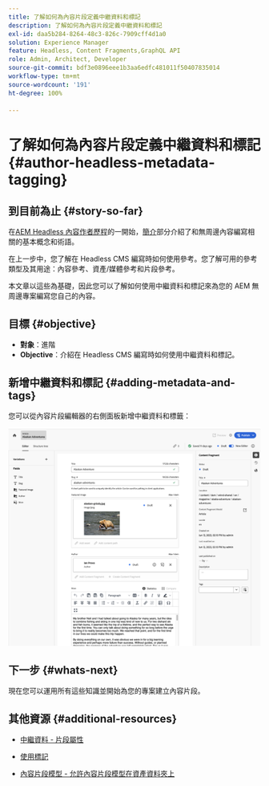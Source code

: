 ```yaml
---
title: 了解如何為內容片段定義中繼資料和標記
description: 了解如何為內容片段定義中繼資料和標記
exl-id: daa5b284-8264-48c3-826c-7909cff4d1a0
solution: Experience Manager
feature: Headless, Content Fragments,GraphQL API
role: Admin, Architect, Developer
source-git-commit: bdf3e0896eee1b3aa6edfc481011f50407835014
workflow-type: tm+mt
source-wordcount: '191'
ht-degree: 100%

---
```


# 了解如何為內容片段定義中繼資料和標記 {#author-headless-metadata-tagging}

## 到目前為止 {#story-so-far}

在[AEM Headless 內容作者歷程](overview.md)的一開始，[簡介](introduction.md)部分介紹了和無周邊內容編寫相關的基本概念和術語。

在上一步中，您了解在 Headless CMS 編寫時如何使用參考。您了解可用的參考類型及其用途：內容參考、資產/媒體參考和片段參考。

本文章以這些為基礎，因此您可以了解如何使用中繼資料和標記來為您的 AEM 無周邊專案編寫您自己的內容。

## 目標 {#objective}

* **對象**：進階
* **Objective**：介紹在 Headless CMS 編寫時如何使用中繼資料和標記。

## 新增中繼資料和標記 {#adding-metadata-and-tags}

您可以從內容片段編輯器的右側面板新增中繼資料和標籤：

![內容片段編輯器 - Alaska Spirits](/help/sites-cloud/administering/content-fragments/assets/cf-authoring-overview.png)

## 下一步 {#whats-next}

現在您可以運用所有這些知識並開始為您的專案建立內容片段。

## 其他資源 {#additional-resources}

* [中繼資料 - 片段屬性](/help/sites-cloud/administering/content-fragments/authoring.md#view-properties-tags)

* [使用標記](/help/sites-cloud/authoring/sites-console/tags.md)

* [內容片段模型 - 允許內容片段模型在資產資料夾上](/help/sites-cloud/administering/content-fragments/content-fragment-models.md#allowing-content-fragment-models-assets-folder)
